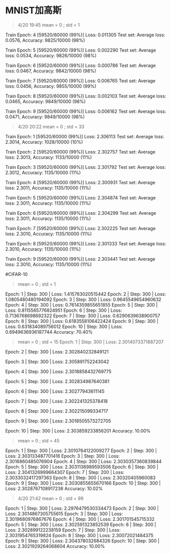 # MNIST加高斯 
> 4/20 19:45
> mean = 0 ; std = 1

Train Epoch: 4 [59520/60000 (99%)]      Loss: 0.011305
Test set: Average loss: 0.0576, Accuracy: 9825/10000 (98%)

Train Epoch: 5 [59520/60000 (99%)]      Loss: 0.002290
Test set: Average loss: 0.0534, Accuracy: 9826/10000 (98%)

Train Epoch: 6 [59520/60000 (99%)]      Loss: 0.000786
Test set: Average loss: 0.0467, Accuracy: 9842/10000 (98%)

Train Epoch: 7 [59520/60000 (99%)]      Loss: 0.006765
Test set: Average loss: 0.0456, Accuracy: 9855/10000 (99%)

Train Epoch: 8 [59520/60000 (99%)]      Loss: 0.002103
Test set: Average loss: 0.0465, Accuracy: 9849/10000 (98%)

Train Epoch: 9 [59520/60000 (99%)]      Loss: 0.006162
Test set: Average loss: 0.0471, Accuracy: 9849/10000 (98%)

> 4/20 20:22
> mean = 0 ; std = 33

Train Epoch: 1 [59520/60000 (99%)]      Loss: 2.306113
Test set: Average loss: 2.3014, Accuracy: 1028/10000 (10%)

Train Epoch: 2 [59520/60000 (99%)]      Loss: 2.302757
Test set: Average loss: 2.3013, Accuracy: 1133/10000 (11%)

Train Epoch: 3 [59520/60000 (99%)]      Loss: 2.301792
Test set: Average loss: 2.3012, Accuracy: 1135/10000 (11%)

Train Epoch: 4 [59520/60000 (99%)]      Loss: 2.300931
Test set: Average loss: 2.3011, Accuracy: 1135/10000 (11%)

Train Epoch: 5 [59520/60000 (99%)]      Loss: 2.304874
Test set: Average loss: 2.3011, Accuracy: 1135/10000 (11%)

Train Epoch: 6 [59520/60000 (99%)]      Loss: 2.304299
Test set: Average loss: 2.3011, Accuracy: 1135/10000 (11%)

Train Epoch: 7 [59520/60000 (99%)]      Loss: 2.302225
Test set: Average loss: 2.3010, Accuracy: 1135/10000 (11%)

Train Epoch: 8 [59520/60000 (99%)]      Loss: 2.301333
Test set: Average loss: 2.3010, Accuracy: 1135/10000 (11%)

Train Epoch: 9 [59520/60000 (99%)]      Loss: 2.303441
Test set: Average loss: 2.3010, Accuracy: 1135/10000 (11%)


#CIFAR-10
> mean = 0 ; std = 1

Epoch: 1 | Step: 300 | Loss: 1.415763020515442
Epoch: 2 | Step: 300 | Loss: 1.0805480480194092
Epoch: 3 | Step: 300 | Loss: 0.9645549654960632
Epoch: 4 | Step: 300 | Loss: 0.7614359855651855
Epoch: 5 | Step: 300 | Loss: 0.8115565776824951
Epoch: 6 | Step: 300 | Loss: 0.7136768698692322
Epoch: 7 | Step: 300 | Loss: 0.6290639638900757
Epoch: 8 | Step: 300 | Loss: 0.6183558106422424
Epoch: 9 | Step: 300 | Loss: 0.631834089756012
Epoch: 10 | Step: 300 | Loss: 0.6949636936187744
Accuracy: 70.40%


> mean = 0 ; std = 15
Epoch: 1 | Step: 300 | Loss: 2.3014073371887207

Epoch: 2 | Step: 300 | Loss: 2.302840232849121

Epoch: 3 | Step: 300 | Loss: 2.305891752243042

Epoch: 4 | Step: 300 | Loss: 2.3018858432769775

Epoch: 5 | Step: 300 | Loss: 2.302834987640381

Epoch: 6 | Step: 300 | Loss: 2.30277943611145

Epoch: 7 | Step: 300 | Loss: 2.302241325378418

Epoch: 8 | Step: 300 | Loss: 2.302215099334717

Epoch: 9 | Step: 300 | Loss: 2.3018505573272705

Epoch: 10 | Step: 300 | Loss: 2.303859233856201 Accuracy: 10.00%

> mean = 0 ; std = 45

Epoch: 1 | Step: 300 | Loss: 2.3010764122009277
Epoch: 2 | Step: 300 | Loss: 2.303133487701416
Epoch: 3 | Step: 300 | Loss: 2.3016860485076904
Epoch: 4 | Step: 300 | Loss: 2.3030357360839844
Epoch: 5 | Step: 300 | Loss: 2.3031136989593506
Epoch: 6 | Step: 300 | Loss: 2.3041326999664307
Epoch: 7 | Step: 200 | Loss: 2.3033032417297363
Epoch: 8 | Step: 300 | Loss: 2.30320405960083
Epoch: 9 | Step: 300 | Loss: 2.3030855655670166
Epoch: 10 | Step: 300 | Loss: 2.3028767108917236
Accuracy: 10.02%

> 4/20 21:42
> mean = 0 ; std = 99

Epoch: 1 | Step: 300 | Loss: 2.2976479530334473
Epoch: 2 | Step: 300 | Loss: 2.3014867305755615
Epoch: 3 | Step: 300 | Loss: 2.3019680976867676
Epoch: 4 | Step: 300 | Loss: 2.301701545715332
Epoch: 5 | Step: 300 | Loss: 2.302591323852539
Epoch: 6 | Step: 300 | Loss: 2.302899122238159
Epoch: 7 | Step: 300 | Loss: 2.3031954765319824
Epoch: 8 | Step: 300 | Loss: 2.30072021484375
Epoch: 9 | Step: 300 | Loss: 2.304378032684326
Epoch: 10 | Step: 300 | Loss: 2.3021929264068604
Accuracy: 10.00%

